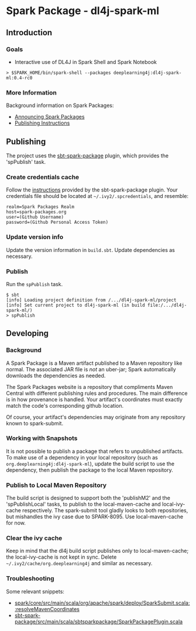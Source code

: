 # Spark Package - dl4j-spark-ml

## Introduction

### Goals
- Interactive use of DL4J in Spark Shell and Spark Notebook
```
> $SPARK_HOME/bin/spark-shell --packages deeplearning4j:dl4j-spark-ml:0.4-rc0
```

### More Information
Background information on Spark Packages:
- [Announcing Spark Packages](https://databricks.com/blog/2014/12/22/announcing-spark-packages.html)
- [Publishing Instructions](http://spark-packages.org/artifact-help)

## Publishing

The project uses the [sbt-spark-package](https://github.com/databricks/sbt-spark-package) plugin, which provides the 'spPublish' task.

### Create credentials cache
Follow the [instructions](https://github.com/databricks/sbt-spark-package/blob/master/README.md#registering-and-publishing-spark-packages) provided by the sbt-spark-package plugin.   Your credentials file should be located at `~/.ivy2/.spcredentials`, and resemble:
```
realm=Spark Packages Realm
host=spark-packages.org
user=(Github Username)
password=(Github Personal Access Token)
```

### Update version info
Update the version information in `build.sbt`.  Update dependencies as necessary.

### Publish
Run the `spPublish` task.
```
$ sbt
[info] Loading project definition from /.../dl4j-spark-ml/project
[info] Set current project to dl4j-spark-ml (in build file:/.../dl4j-spark-ml/)
> spPublish
```

## Developing
### Background
A Spark Package is a Maven artifact published to a Maven repository like normal.  The associated JAR file is *not* an uber-jar; Spark automatically downloads the dependencies as needed.

The Spark Packages website is a repository that compliments Maven Central with different publishing rules and procedures.  The main difference is in how provenance is handled.  Your artifact's coordinates must exactly match the code's corresponding github location.  

Of course, your artifact's dependencies may originate from any repository known to spark-submit.

### Working with Snapshots
It is not possible to publish a package that refers to unpublished artifacts.  To make use of a dependency in your local repository (such as `org.deeplearning4j:dl4j-spark-ml`), update the build script to use the dependency, then publish the package to the local Maven repository.

### Publish to Local Maven Repository
The build script is designed to support both the 'publishM2' and the 'spPublishLocal' tasks, to publish to the local-maven-cache and local-ivy-cache respectively.   The spark-submit tool gladly looks to both repositories, but mishandles the ivy case due to SPARK-8095.   Use local-maven-cache for now.

### Clear the ivy cache
Keep in mind that the dl4j build script publishes only to local-maven-cache; the local-ivy-cache is not kept in sync.  Delete `~/.ivy2/cache/org.deeplearning4j` and similar as necessary.

### Troubleshooting
Some relevant snippets:
- [spark/core/src/main/scala/org/apache/spark/deploy/SparkSubmit.scala::resolveMavenCoordinates](https://github.com/apache/spark/blob/branch-1.4/core/src/main/scala/org/apache/spark/deploy/SparkSubmit.scala#L914)
- [sbt-spark-package/src/main/scala/sbtsparkpackage/SparkPackagePlugin.scala](https://github.com/databricks/sbt-spark-package/blob/master/src/main/scala/sbtsparkpackage/SparkPackagePlugin.scala)
